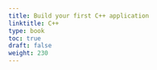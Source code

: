 ```yaml
---
title: Build your first C++ application
linktitle: C++
type: book
toc: true
draft: false
weight: 230
---
```

